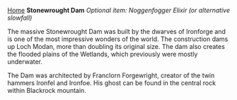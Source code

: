 [Home](../index.md)
**Stonewrought Dam**
*Optional item: Noggenfogger Elixir (or alternative slowfall)*

The massive Stonewrought Dam was built by the dwarves of Ironforge and is one of the most impressive wonders of the world. The construction dams up Loch Modan, more than doubling its original size. The dam also creates the flooded plains of the Wetlands, which previously were mostly underwater.

The Dam was architected by Franclorn Forgewright, creator of the twin hammers Ironfel and Ironfoe. His ghost can be found in the central rock within Blackrock mountain.